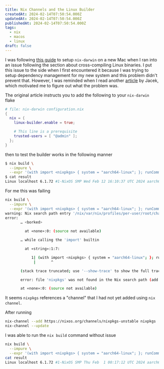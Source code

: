 ```yaml
---
title: Nix Channels and the Linux Builder
createdAt: 2024-02-14T07:50:54.000Z
updatedAt: 2024-02-14T07:50:54.000Z
publishedAt: 2024-02-14T07:50:54.000Z
tags:
  - nix
  - macos
  - linux
draft: false
---
```


I was following [this guide](https://nixcademy.com/2024/01/15/nix-on-macos/) to setup `nix-darwin` on a new Mac when I ran into an issue following the section about cross-compiling Linux binaries.
I put this issue to the side when I first encountered it because I was trying to setup dependency management for my new system and this problem didn't prevent that.
However, I was reminded when I read another [article](https://nixcademy.com/2024/02/12/macos-linux-builder/) by Jacek, which motivated me to figure out what the problem was.

The original article instructs you to add the following to your `nix-darwin` flake

```nix
# file: nix-darwin configuration.nix
{
  nix = {
    linux-builder.enable = true;

    # This line is a prerequisite
    trusted-users = [ "@admin" ];
  };
}
```

then to test the builder works in the following manner

```sh
$ nix build \
  --impure \
  --expr '(with import <nixpkgs> { system = "aarch64-linux"; }; runCommand "foo" {} "uname -a > $out")'
$ cat result
Linux localhost 6.1.72 #1-NixOS SMP Wed Feb 12 16:10:37 UTC 2024 aarch64 GNU/Linux
```

For me this was failing

```sh
nix build \
  --impure \
  --expr '(with import <nixpkgs> { system = "aarch64-linux"; }; runCommand "foo" {} "uname -a > $out")'
warning: Nix search path entry '/nix/var/nix/profiles/per-user/root/channels' does not exist, ignoring
error:
       … <borked>

         at «none»:0: (source not available)

       … while calling the 'import' builtin

         at «string»:1:7:

            1| (with import <nixpkgs> { system = "aarch64-linux"; }; runCommand "foo" {} "uname -a > $out")
             |       ^

       (stack trace truncated; use '--show-trace' to show the full trace)

       error: file 'nixpkgs' was not found in the Nix search path (add it using $NIX_PATH or -I)

       at «none»:0: (source not available)
```

It seems `nixpkgs` references a "channel" that I had not yet added using `nix channel`.

After running

```sh
nix-channel --add https://nixos.org/channels/nixpkgs-unstable nixpkgs
nix-channel --update
```

I was able to run the `nix build` command without issue

```sh
nix build \
  --impure \
  --expr '(with import <nixpkgs> { system = "aarch64-linux"; }; runCommand "foo" {} "uname -a > $out")'
cat result
Linux localhost 6.1.72 #1-NixOS SMP Thu Feb  1 00:17:12 UTC 2024 aarch64 GNU/Linux
```
